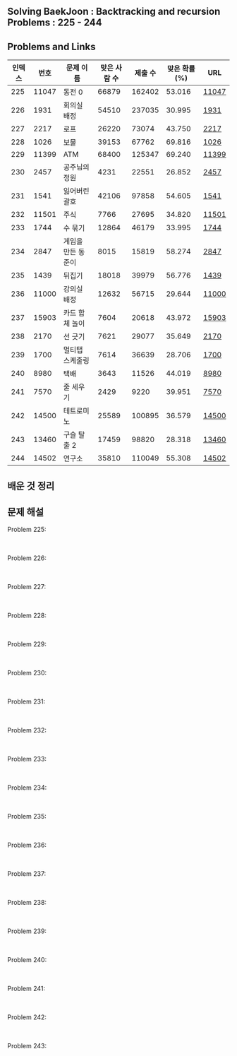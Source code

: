 ## Solving BaekJoon : Backtracking and recursion Problems : 225 - 244
## Problems and Links

| 인덱스 | 번호  | 문제 이름            | 맞은 사람 수 | 제출 수  | 맞은 확률 (%) | URL                                    |
|-------|------|------------------|--------|-------|-------------|-----------------------------------------|
| 225   | 11047 | 동전 0              | 66879  | 162402 | 53.016      | [11047](https://www.acmicpc.net/problem/11047) |
| 226   | 1931  | 회의실 배정         | 54510  | 237035 | 30.995      | [1931](https://www.acmicpc.net/problem/1931)  |
| 227   | 2217  | 로프                 | 26220  | 73074  | 43.750      | [2217](https://www.acmicpc.net/problem/2217)  |
| 228   | 1026  | 보물                 | 39153  | 67762  | 69.816      | [1026](https://www.acmicpc.net/problem/1026)  |
| 229   | 11399 | ATM                | 68400  | 125347 | 69.240      | [11399](https://www.acmicpc.net/problem/11399) |
| 230   | 2457  | 공주님의 정원       | 4231   | 22551  | 26.852      | [2457](https://www.acmicpc.net/problem/2457)  |
| 231   | 1541  | 잃어버린 괄호        | 42106  | 97858  | 54.605      | [1541](https://www.acmicpc.net/problem/1541)  |
| 232   | 11501 | 주식                | 7766   | 27695  | 34.820      | [11501](https://www.acmicpc.net/problem/11501) |
| 233   | 1744  | 수 묶기              | 12864  | 46179  | 33.995      | [1744](https://www.acmicpc.net/problem/1744)  |
| 234   | 2847  | 게임을 만든 동준이   | 8015   | 15819  | 58.274      | [2847](https://www.acmicpc.net/problem/2847)  |
| 235   | 1439  | 뒤집기               | 18018  | 39979  | 56.776      | [1439](https://www.acmicpc.net/problem/1439)  |
| 236   | 11000 | 강의실 배정          | 12632  | 56715  | 29.644      | [11000](https://www.acmicpc.net/problem/11000) |
| 237   | 15903 | 카드 합체 놀이       | 7604   | 20618  | 43.972      | [15903](https://www.acmicpc.net/problem/15903) |
| 238   | 2170  | 선 긋기              | 7621   | 29077  | 35.649      | [2170](https://www.acmicpc.net/problem/2170)  |
| 239   | 1700  | 멀티탭 스케줄링      | 7614   | 36639  | 28.706      | [1700](https://www.acmicpc.net/problem/1700)  |
| 240   | 8980  | 택배                | 3643   | 11526  | 44.019      | [8980](https://www.acmicpc.net/problem/8980)  |
| 241   | 7570  | 줄 세우기            | 2429   | 9220   | 39.951      | [7570](https://www.acmicpc.net/problem/7570)  |
| 242   | 14500 | 테트로미노           | 25589  | 100895 | 36.579      | [14500](https://www.acmicpc.net/problem/14500) |
| 243   | 13460 | 구슬 탈출 2          | 17459  | 98820  | 28.318      | [13460](https://www.acmicpc.net/problem/13460) |
| 244   | 14502 | 연구소                | 35810  | 110049 | 55.308      | [14502](https://www.acmicpc.net/problem/14502) |



## 배운 것 정리 
  


## 문제 해설 
Problem 225: <br><br><br>

Problem 226: <br><br><br>

Problem 227: <br><br><br>

Problem 228: <br><br><br>

Problem 229: <br><br><br>

Problem 230: <br><br><br>

Problem 231: <br><br><br>

Problem 232: <br><br><br>

Problem 233: <br><br><br>

Problem 234: <br><br><br>

Problem 235: <br><br><br>

Problem 236: <br><br><br>

Problem 237: <br><br><br>

Problem 238: <br><br><br>

Problem 239: <br><br><br>

Problem 240: <br><br><br>

Problem 241: <br><br><br>

Problem 242: <br><br><br>

Problem 243: <br><br><br>

